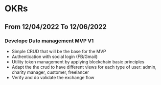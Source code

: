 # OKRs

## From 12/04/2022 To 12/06/2022

### Develope Duto management MVP V1
- Simple CRUD that will be the base for the MVP
- Authentication with social login (FB/Gmail)
- Utility token management by applying blockchain basic principles
- Adapt the the crud to have different views for each type of user: admin, charity manager, customer, freelancer
- Verify and do validate the exchange flow

